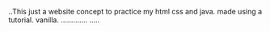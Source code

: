 ..This just a website concept to practice my html css and java. made using a tutorial. vanilla.
.............
.....